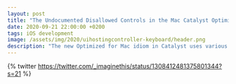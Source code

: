 ```yaml
---
layout: post
title: "The Undocumented Disallowed Controls in the Mac Catalyst Optimized for Mac Idiom"
date: 2020-09-21 22:00:00 +0200
tags: iOS development
image: /assets/img/2020/uihostingcontroller-keyboard/header.png
description: "The new Optimized for Mac idiom in Catalyst uses various AppKit controls under-the-hood to make apps look more at home on macOS. It also disallows various controls, resulting in exceptions at runtime."
---
```


<style type="text/css">
div.post-content > img:first-child { display:none; }
</style>






{% twitter https://twitter.com/_imaginethis/status/1308412481375801344?s=21 %}